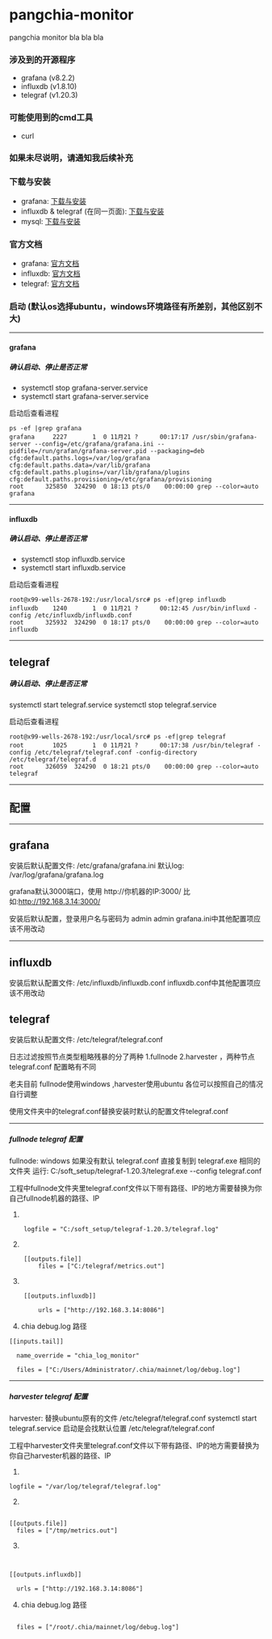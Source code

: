 # pangchia-monitor
pangchia monitor bla bla bla




### 涉及到的开源程序 
* grafana (v8.2.2)   
* influxdb (v1.8.10)
* telegraf (v1.20.3)

### 可能使用到的cmd工具
* curl



### 如果未尽说明，请通知我后续补充

### 下载与安装

* grafana: [下载与安装](https://grafana.com/docs/grafana/latest/installation/)
* influxdb & telegraf (在同一页面): [下载与安装](https://portal.influxdata.com/downloads/)
* mysql: [下载与安装](https://dev.mysql.com/downloads/mysql/)


### 官方文档

* grafana: [官方文档](https://grafana.com/docs/grafana/latest/)
* influxdb: [官方文档](https://docs.influxdata.com/influxdb/v2.1/)
* telegraf: [官方文档](https://docs.influxdata.com/telegraf/v1.20/)



### 启动 (默认os选择ubuntu，windows环境路径有所差别，其他区别不大)

---
#### grafana

##### 确认启动、停止是否正常
* systemctl stop grafana-server.service 
* systemctl start grafana-server.service

启动后查看进程
```
ps -ef |grep grafana
grafana     2227       1  0 11月21 ?      00:17:17 /usr/sbin/grafana-server --config=/etc/grafana/grafana.ini --pidfile=/run/grafan/grafana-server.pid --packaging=deb cfg:default.paths.logs=/var/log/grafana cfg:default.paths.data=/var/lib/grafana cfg:default.paths.plugins=/var/lib/grafana/plugins cfg:default.paths.provisioning=/etc/grafana/provisioning
root      325850  324290  0 18:13 pts/0    00:00:00 grep --color=auto grafana 

```

---
#### influxdb

##### 确认启动、停止是否正常
* systemctl stop influxdb.service
* systemctl start influxdb.service

启动后查看进程
```
root@x99-wells-2678-192:/usr/local/src# ps -ef|grep influxdb
influxdb    1240       1  0 11月21 ?      00:12:45 /usr/bin/influxd -config /etc/influxdb/influxdb.conf
root      325932  324290  0 18:17 pts/0    00:00:00 grep --color=auto influxdb

```

---
## telegraf

##### 确认启动、停止是否正常
systemctl start telegraf.service
systemctl stop telegraf.service

启动后查看进程

```
root@x99-wells-2678-192:/usr/local/src# ps -ef|grep telegraf   
root        1025       1  0 11月21 ?      00:17:38 /usr/bin/telegraf -config /etc/telegraf/telegraf.conf -config-directory /etc/telegraf/telegraf.d
root      326059  324290  0 18:21 pts/0    00:00:00 grep --color=auto telegraf
```



---




## 配置

---

## grafana

安装后默认配置文件: /etc/grafana/grafana.ini
默认log: /var/log/grafana/grafana.log

grafana默认3000端口，使用 http://你机器的IP:3000/
比如:http://192.168.3.14:3000/

安装后默认配置，登录用户名与密码为  admin  admin
grafana.ini中其他配置项应该不用改动


--- 

## influxdb

安装后默认配置文件: /etc/influxdb/influxdb.conf
influxdb.conf中其他配置项应该不用改动


## telegraf

安装后默认配置文件: /etc/telegraf/telegraf.conf

日志过滤按照节点类型粗略残暴的分了两种  1.fullnode   2.harvester ，两种节点 telegraf.conf 配置略有不同

老夫目前 fullnode使用windows ,harvester使用ubuntu  各位可以按照自己的情况自行调整


使用文件夹中的telegraf.conf替换安装时默认的配置文件telegraf.conf

---

##### fullnode telegraf 配置

fullnode: windows 如果没有默认 telegraf.conf 直接复制到 telegraf.exe 相同的文件夹
运行:  C:/soft_setup/telegraf-1.20.3/telegraf.exe --config telegraf.conf

工程中fullnode文件夹里telegraf.conf文件以下带有路径、IP的地方需要替换为你自己fullnode机器的路径、IP

1. 
```
    logfile = "C:/soft_setup/telegraf-1.20.3/telegraf.log"
```
2.
```
    [[outputs.file]] 
        files = ["C:/telegraf/metrics.out"]

```
3.
```
    [[outputs.influxdb]]

        urls = ["http://192.168.3.14:8086"]

```
4.  chia debug.log 路径
```
[[inputs.tail]]

  name_override = "chia_log_monitor"

  files = ["C:/Users/Administrator/.chia/mainnet/log/debug.log"]

```




---

##### harvester telegraf 配置

harvester: 替换ubuntu原有的文件 /etc/telegraf/telegraf.conf
systemctl start telegraf.service  启动是会找默认位置 /etc/telegraf/telegraf.conf

工程中harvester文件夹里telegraf.conf文件以下带有路径、IP的地方需要替换为你自己harvester机器的路径、IP

1.
```
logfile = "/var/log/telegraf/telegraf.log"

```


2.
```

[[outputs.file]]
  files = ["/tmp/metrics.out"]

```


3.
```


[[outputs.influxdb]]

  urls = ["http://192.168.3.14:8086"]

```

4. chia debug.log 路径
```

  files = ["/root/.chia/mainnet/log/debug.log"]

```

